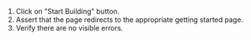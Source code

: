 1. Click on "Start Building" button.
2. Assert that the page redirects to the appropriate getting started page.
3. Verify there are no visible errors.